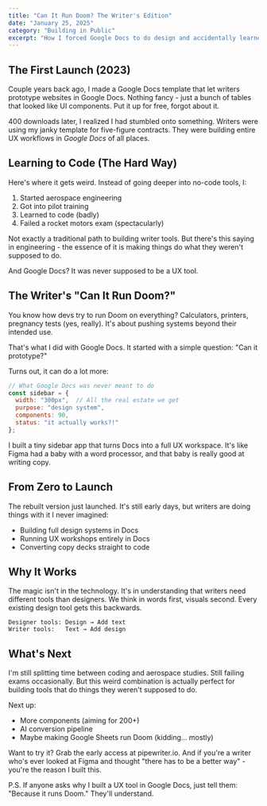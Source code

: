 ```yaml
---
title: "Can It Run Doom? The Writer's Edition"
date: "January 25, 2025"
category: "Building in Public"
excerpt: "How I forced Google Docs to do design and accidentally learned to engineering along the way. A story about wireframes, rocket science, and making things do what they weren't supposed to."
---
```


## The First Launch (2023)

Couple years back ago, I made a Google Docs template that let writers prototype websites in Google Docs. Nothing fancy - just a bunch of tables that looked like UI components. Put it up for free, forgot about it.

400 downloads later, I realized I had stumbled onto something. Writers were using my janky template for five-figure contracts. They were building entire UX workflows in _Google Docs_ of all places.

## Learning to Code (The Hard Way)

Here's where it gets weird. Instead of going deeper into no-code tools, I:
1. Started aerospace engineering
2. Got into pilot training
3. Learned to code (badly)
4. Failed a rocket motors exam (spectacularly)

Not exactly a traditional path to building writer tools. But there's this saying in engineering - the essence of it is making things do what they weren't supposed to do.

And Google Docs? It was never supposed to be a UX tool.

## The Writer's "Can It Run Doom?"

You know how devs try to run Doom on everything? Calculators, printers, pregnancy tests (yes, really). It's about pushing systems beyond their intended use.

That's what I did with Google Docs. It started with a simple question: "Can it prototype?"

Turns out, it can do a lot more:

```javascript
// What Google Docs was never meant to do
const sidebar = {
  width: "300px",  // All the real estate we get
  purpose: "design system",
  components: 90,
  status: "it actually works?!"
};
```

I built a tiny sidebar app that turns Docs into a full UX workspace. It's like Figma had a baby with a word processor, and that baby is really good at writing copy.

## From Zero to Launch

The rebuilt version just launched. It's still early days, but writers are doing things with it I never imagined:
- Building full design systems in Docs
- Running UX workshops entirely in Docs
- Converting copy decks straight to code

## Why It Works

The magic isn't in the technology. It's in understanding that writers need different tools than designers. We think in words first, visuals second. Every existing design tool gets this backwards.

```plaintext
Designer tools: Design → Add text
Writer tools:   Text → Add design
```

## What's Next

I'm still splitting time between coding and aerospace studies. Still failing exams occasionally. But this weird combination is actually perfect for building tools that do things they weren't supposed to do.

Next up:
- More components (aiming for 200+)
- AI conversion pipeline
- Maybe making Google Sheets run Doom (kidding... mostly)

Want to try it? Grab the early access at pipewriter.io. And if you're a writer who's ever looked at Figma and thought "there has to be a better way" - you're the reason I built this.

P.S. If anyone asks why I built a UX tool in Google Docs, just tell them: "Because it runs Doom." They'll understand.
